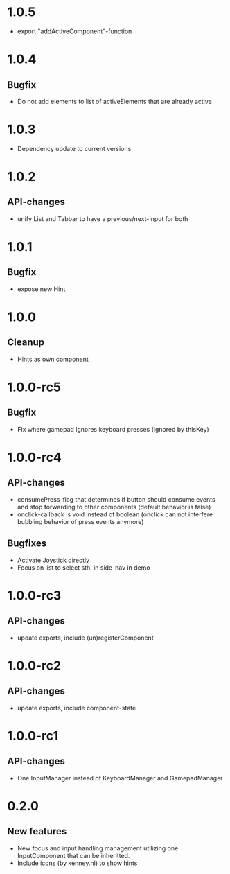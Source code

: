 # 1.0.5
- export "addActiveComponent"-function

# 1.0.4
## Bugfix
- Do not add elements to list of activeElements that are already active

# 1.0.3
- Dependency update to current versions

# 1.0.2
## API-changes
- unify List and Tabbar to have a previous/next-Input for both

# 1.0.1
## Bugfix
- expose new Hint

# 1.0.0
## Cleanup
- Hints as own component

# 1.0.0-rc5
## Bugfix
- Fix where gamepad ignores keyboard presses (ignored by thisKey)

# 1.0.0-rc4
## API-changes
 - consumePress-flag that determines if button should consume events and stop forwarding to other components (default behavior is false)
 - onclick-callback is void instead of boolean (onclick can not interfere bubbling behavior of press events anymore)

## Bugfixes
 - Activate Joystick directly
 - Focus on list to select sth. in side-nav in demo

# 1.0.0-rc3
## API-changes
 - update exports, include (un)registerComponent


# 1.0.0-rc2
## API-changes
 - update exports, include component-state

# 1.0.0-rc1
## API-changes
 - One InputManager instead of KeyboardManager and GamepadManager

# 0.2.0
## New features
 - New focus and input handling management utilizing one InputComponent that can be inheritted.
 - Include icons (by kenney.nl) to show hints